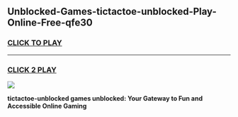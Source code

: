 
## Unblocked-Games-tictactoe-unblocked-Play-Online-Free-qfe30
<h3>
<a href="https://premium76.site?title=tictactoe-unblocked&ref=26A">CLICK TO PLAY</a></h3>
<hr>

<h3>
<a href="https://premium76.site?title=tictactoe-unblocked&ref=26A">CLICK 2 PLAY</a>
  
</h3>

<a href="https://premium76.site?title=tictactoe-unblocked&ref=26A"><img src="https://clearcache.store/games.png"></a>


**tictactoe-unblocked games unblocked: Your Gateway to Fun and Accessible Online Gaming**
